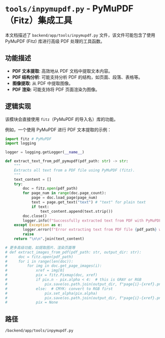 # `tools/inpymupdf.py` - PyMuPDF（Fitz）集成工具

本文档描述了 `backend/app/tools/inpymupdf.py` 文件，该文件可能包含了使用 PyMuPDF (Fitz) 库进行高级 PDF 处理的工具函数。

## 功能描述
*   **PDF 文本提取**: 高效地从 PDF 文档中提取文本内容。
*   **PDF 结构分析**: 可能支持分析 PDF 的结构，如页面、段落、表格等。
*   **图像提取**: 从 PDF 中提取图像。
*   **PDF 渲染**: 可能支持将 PDF 页面渲染为图像。

## 逻辑实现
该模块会直接使用 `fitz`（PyMuPDF 的导入名）库的功能。

例如，一个使用 PyMuPDF 进行 PDF 文本提取的示例：
```python
import fitz # PyMuPDF
import logging

logger = logging.getLogger(__name__)

def extract_text_from_pdf_pymupdf(pdf_path: str) -> str:
    """
    Extracts all text from a PDF file using PyMuPDF (fitz).
    """
    text_content = []
    try:
        doc = fitz.open(pdf_path)
        for page_num in range(doc.page_count):
            page = doc.load_page(page_num)
            text = page.get_text("text") # "text" for plain text
            if text:
                text_content.append(text.strip())
        doc.close()
        logger.info(f"Successfully extracted text from PDF with PyMuPDF: {pdf_path}")
    except Exception as e:
        logger.error(f"Error extracting text from PDF file {pdf_path} with PyMuPDF: {e}")
        raise
    return "\n\n".join(text_content)

# 更多高级功能，如提取图片、渲染页面等
# def extract_images_from_pdf(pdf_path: str, output_dir: str):
#     doc = fitz.open(pdf_path)
#     for i in range(len(doc)):
#         for img in doc.get_page_images(i):
#             xref = img[0]
#             pix = fitz.Pixmap(doc, xref)
#             if pix.n - pix.alpha < 4:  # this is GRAY or RGB
#                 pix.save(os.path.join(output_dir, f"page{i}-{xref}.png"))
#             else:  # CMYK: convert to RGB first
#                 pix.set_alpha(pix.alpha)
#                 pix.save(os.path.join(output_dir, f"page{i}-{xref}.png"))
#             pix = None
```

## 路径
`/backend/app/tools/inpymupdf.py`